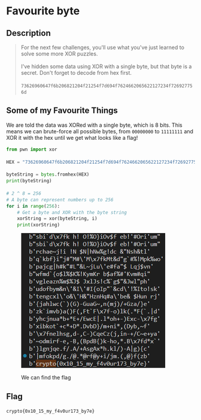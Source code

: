 # Favourite byte

## Description

> For the next few challenges, you'll use what you've just learned to solve some more XOR puzzles.\
> \
> I've hidden some data using XOR with a single byte, but that byte is a secret. Don't forget to decode from hex first.\
> \
> `73626960647f6b206821204f21254f7d694f7624662065622127234f726927756d`

## Some of my Favourite Things

We are told the data was XORed with a single byte, which is 8 bits. This means we can brute-force all possible bytes, from `00000000` to `11111111` and XOR it with the hex until we get what looks like a flag!

```python
from pwn import xor

HEX = "73626960647f6b206821204f21254f7d694f7624662065622127234f726927756d"

byteString = bytes.fromhex(HEX)
print(byteString)

# 2 ^ 8 = 256
# A byte can represent numbers up to 256
for i in range(256):
    # Get a byte and XOR with the byte string
    xorString = xor(byteString, i)
    print(xorString)
```

<figure><img src="../../../.gitbook/assets/image (3) (1).png" alt=""><figcaption><p>We can find the flag</p></figcaption></figure>

## Flag

`crypto{0x10_15_my_f4v0ur173_by7e}`

